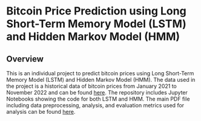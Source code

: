 # Bitcoin Price Prediction using Long Short-Term Memory Model (LSTM) and Hidden Markov Model (HMM)

## Overview
This is an individual project to predict bitcoin prices using Long Short-Term Memory Model (LSTM) and Hidden Markov Model (HMM). The data used in the project is a historical data of bitcoin prices from January 2021 to November 2022 and can be found [here](./BTC.csv). The repository includes Jupyter Notebooks showing the code for both LSTM and HMM. The main PDF file including data preprocessing, analysis, and evaluation metrics used for analysis can be found [here](./project.pdf).

